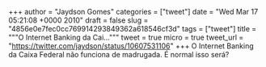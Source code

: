 
+++
author = "Jaydson Gomes"
categories = ["tweet"]
date = "Wed Mar 17 05:21:08 +0000 2010"
draft = false
slug = "4856e0e7fec0cc769914293849362a618546cf3d"
tags = ["tweet"]
title = """O Internet Banking da Cai..."""
tweet = true
micro = true
tweet_url = "https://twitter.com/jaydson/status/10607531106"
+++
O Internet Banking da Caixa Federal não funciona de madrugada. É normal isso será?
